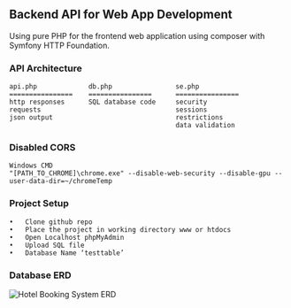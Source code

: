 ## Backend API for Web App Development
Using pure PHP for the frontend web application using composer with Symfony HTTP Foundation.

### API Architecture
```
api.php             db.php                se.php
================    ================      ================
http responses      SQL database code     security
requests                                  sessions
json output                               restrictions
                                          data validation                          
```
### Disabled CORS
```
Windows CMD
"[PATH_TO_CHROME]\chrome.exe" --disable-web-security --disable-gpu --user-data-dir=~/chromeTemp
```
### Project Setup
```
•	Clone github repo
•	Place the project in working directory www or htdocs
•	Open Localhost phpMyAdmin
•	Upload SQL file
•	Database Name ‘testtable’

```
### Database ERD
![Hotel Booking System ERD](https://user-images.githubusercontent.com/59464048/111923059-0290f700-8ae9-11eb-8cfc-add40819430a.png)

